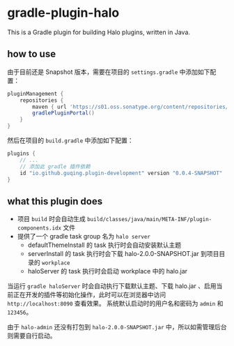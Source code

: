 # gradle-plugin-halo
This is a Gradle plugin for building Halo plugins, written in Java.

## how to use
由于目前还是 Snapshot 版本，需要在项目的 `settings.gradle` 中添加如下配置：
```groovy
pluginManagement {
    repositories {
        maven { url 'https://s01.oss.sonatype.org/content/repositories/snapshots' }
        gradlePluginPortal()
    }
}
```
然后在项目的 `build.gradle` 中添加如下配置：
```groovy
plugins {
    // ...
    // 添加此 gradle 插件依赖
    id "io.github.guqing.plugin-development" version "0.0.4-SNAPSHOT"
}
```
## what this plugin does
- 项目 `build` 时会自动生成 `build/classes/java/main/META-INF/plugin-components.idx` 文件
- 提供了一个 gradle task group 名为 `halo server`
  - defaultThemeInstall 的 task 执行时会自动安装默认主题
  - serverInstall 的 task 执行时会下载 halo-2.0.0-SNAPSHOT.jar 到项目目录的 `workplace`
  - haloServer 的 task 执行时会启动 workplace 中的 halo.jar

当运行 `gradle haloServer` 时会自动执行下载默认主题、下载 halo.jar 、启用当前正在开发的插件等初始化操作，此时可以在浏览器中访问 `http://localhost:8090` 查看效果。
系统默认启动时的用户名和密码为 `admin` 和 `123456`。

由于 `halo-admin` 还没有打包到 `halo-2.0.0-SNAPSHOT.jar` 中，所以如需管理后台则需要自行启动。
